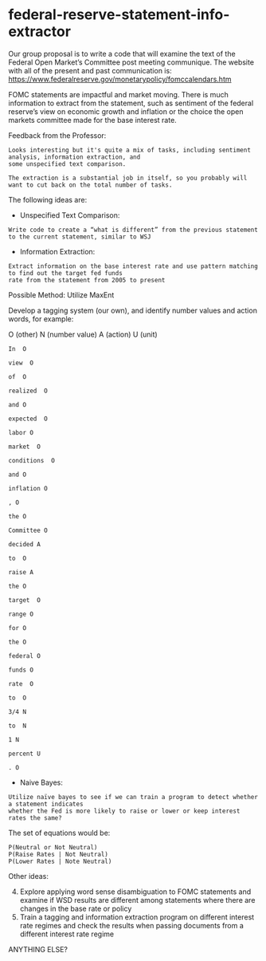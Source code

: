 # federal-reserve-statement-info-extractor

Our group proposal is to write a code that will examine the text of the Federal Open Market’s
Committee post meeting communique. The website with all of the present and past communication is:
https://www.federalreserve.gov/monetarypolicy/fomccalendars.htm

FOMC statements are impactful and market moving. There is much information to extract from the
statement, such as sentiment of the federal reserve’s view on economic growth and inflation or the
choice the open markets committee made for the base interest rate. 

Feedback from the Professor:

```
Looks interesting but it's quite a mix of tasks, including sentiment analysis, information extraction, and 
some unspecified text comparison.  

The extraction is a substantial job in itself, so you probably will want to cut back on the total number of tasks.
```

The following ideas are:

- Unspecified Text Comparison: 
```
Write code to create a “what is different” from the previous statement to the current statement, similar to WSJ
```

- Information Extraction:

```
Extract information on the base interest rate and use pattern matching to find out the target fed funds 
rate from the statement from 2005 to present
```

Possible Method: Utilize MaxEnt

Develop a tagging system (our own), and identify number values and action words, for example:

O (other)
N (number value)
A (action)
U (unit)

    In  O

    view  O

    of  O

    realized  O

    and O

    expected  O

    labor O

    market  O

    conditions  O

    and O

    inflation O

    , O

    the O

    Committee O

    decided A

    to  O

    raise A

    the O

    target  O

    range O

    for O

    the O

    federal O

    funds O

    rate  O

    to  O

    3/4 N

    to  N

    1 N

    percent U

    . O

- Naive Bayes:
```
Utilize naïve bayes to see if we can train a program to detect whether a statement indicates
whether the Fed is more likely to raise or lower or keep interest rates the same?
```
The set of equations would be: 
```
P(Neutral or Not Neutral) 
P(Raise Rates | Not Neutral) 
P(Lower Rates | Note Neutral)
```

Other ideas:

4. Explore applying word sense disambiguation to FOMC statements and examine if WSD results are different among statements where there are changes in the base rate or policy
5. Train a tagging and information extraction program on different interest rate regimes and check the results when passing documents from a different interest rate regime 

ANYTHING ELSE?
